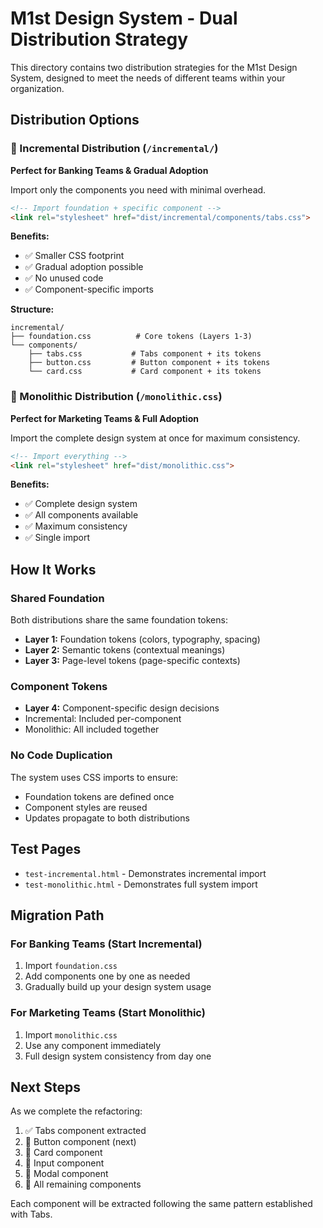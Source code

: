# M1st Design System - Dual Distribution Strategy

This directory contains two distribution strategies for the M1st Design System, designed to meet the needs of different teams within your organization.

## Distribution Options

### 🏦 Incremental Distribution (`/incremental/`)
**Perfect for Banking Teams & Gradual Adoption**

Import only the components you need with minimal overhead.

```html
<!-- Import foundation + specific component -->
<link rel="stylesheet" href="dist/incremental/components/tabs.css">
```

**Benefits:**
- ✅ Smaller CSS footprint
- ✅ Gradual adoption possible
- ✅ No unused code
- ✅ Component-specific imports

**Structure:**
```
incremental/
├── foundation.css          # Core tokens (Layers 1-3)
└── components/
    ├── tabs.css           # Tabs component + its tokens
    ├── button.css         # Button component + its tokens
    └── card.css           # Card component + its tokens
```

### 🎨 Monolithic Distribution (`/monolithic.css`)
**Perfect for Marketing Teams & Full Adoption**

Import the complete design system at once for maximum consistency.

```html
<!-- Import everything -->
<link rel="stylesheet" href="dist/monolithic.css">
```

**Benefits:**
- ✅ Complete design system
- ✅ All components available
- ✅ Maximum consistency
- ✅ Single import

## How It Works

### Shared Foundation
Both distributions share the same foundation tokens:
- **Layer 1:** Foundation tokens (colors, typography, spacing)
- **Layer 2:** Semantic tokens (contextual meanings)  
- **Layer 3:** Page-level tokens (page-specific contexts)

### Component Tokens
- **Layer 4:** Component-specific design decisions
- Incremental: Included per-component
- Monolithic: All included together

### No Code Duplication
The system uses CSS imports to ensure:
- Foundation tokens are defined once
- Component styles are reused
- Updates propagate to both distributions

## Test Pages

- `test-incremental.html` - Demonstrates incremental import
- `test-monolithic.html` - Demonstrates full system import

## Migration Path

### For Banking Teams (Start Incremental)
1. Import `foundation.css`
2. Add components one by one as needed
3. Gradually build up your design system usage

### For Marketing Teams (Start Monolithic)
1. Import `monolithic.css` 
2. Use any component immediately
3. Full design system consistency from day one

## Next Steps

As we complete the refactoring:
1. ✅ Tabs component extracted
2. 🔄 Button component (next)
3. 🔄 Card component 
4. 🔄 Input component
5. 🔄 Modal component
6. 🔄 All remaining components

Each component will be extracted following the same pattern established with Tabs.

